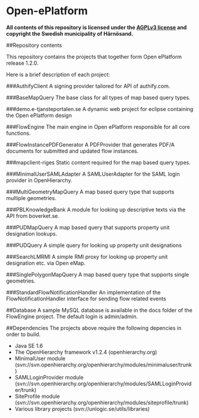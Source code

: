 Open-ePlatform
==============

**All contents of this repository is licensed under the [AGPLv3 license](http://www.gnu.org/licenses/agpl-3.0.txt) and copyright the Swedish municipality of Härnösand.**

##Repository contents

This repository contains the projects that together form Open ePlatform release 1.2.0.

Here is a brief description of each project:

###AuthifyClient
A signing provider tailored for API of authify.com.

###BaseMapQuery
The base class for all types of map based query types.

###demo.e-tjansteportalen.se
A dynamic web project for eclipse containing the Open ePlatform design

###FlowEngine
The main engine in Open ePlatform responsible for all core functions.

###FlowInstancePDFGenerator
A PDFProvider that generates PDF/A documents for submitted and updated flow instances.

###mapclient-riges
Static content required for the map based query types.

###MinimalUserSAMLAdapter
A SAMLUserAdapter for the SAML login provider in OpenHierarchy.

###MultiGeometryMapQuery
A map based query type that supports multiple geometries.

###PBLKnowledgeBank
A module for looking up descriptive texts via the API from boverket.se.

###PUDMapQuery
A map based query that supports property unit designation lookups.

###PUDQuery
A simple query for looking up property unit designations

###SearchLMRMI
A simple RMI proxy for looking up property unit designation etc. via Open eMap.

###SinglePolygonMapQuery
A map based query type that supports single geometries.

###StandardFlowNotificationHandler
An implementation of the FlowNotificationHandler interface for sending flow related events

##Database
A sample MySQL database is available in the docs folder of the FlowEngine project. The default login is admin/admin.

##Dependencies
The projects above require the following depencies in order to build.

* Java SE 1.6
* The OpenHierarchy framework v1.2.4 (openhierarchy.org)
* MinimalUser module (svn://svn.openhierarchy.org/openhierarchy/modules/minimaluser/trunk)
* SAMLLoginProvider module (svn://svn.openhierarchy.org/openhierarchy/modules/SAMLLoginProvider/trunk)
* SiteProfile module (svn://svn.openhierarchy.org/openhierarchy/modules/siteprofile/trunk)
* Various library projects (svn://unlogic.se/utils/libraries)
